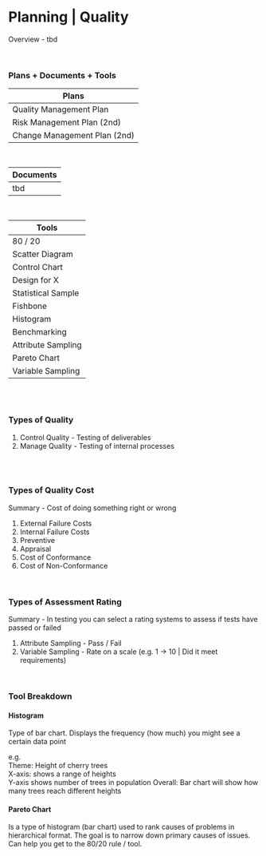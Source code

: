 # Planning | Quality

Overview - tbd

<br>

### Plans + Documents + Tools

| Plans                        |
| ---------------------------- |
| Quality Management Plan      |
| Risk Management Plan (2nd)   |
| Change Management Plan (2nd) |

<br>

| Documents |
| --------- |
| tbd       |

<br>

| Tools              |
| ------------------ |
| 80 / 20            |
| Scatter Diagram    |
| Control Chart      |
| Design for X       |
| Statistical Sample |
| Fishbone           |
| Histogram          |
| Benchmarking       |
| Attribute Sampling |
| Pareto Chart       |
| Variable Sampling  |

<br><br>

### Types of Quality

1. Control Quality - Testing of deliverables
2. Manage Quality - Testing of internal processes

<br><br>

### Types of Quality Cost

Summary - Cost of doing something right or wrong

1. External Failure Costs
2. Internal Failure Costs
3. Preventive
4. Appraisal
5. Cost of Conformance
6. Cost of Non-Conformance

<br/>

### Types of Assessment Rating

Summary - In testing you can select a rating systems to assess if tests have passed or failed

1. Attribute Sampling - Pass / Fail
1. Variable Sampling - Rate on a scale (e.g. 1 -> 10 | Did it meet requirements)

<br>

### Tool Breakdown

#### Histogram

Type of bar chart. Displays the frequency (how much) you might see a certain data point

e.g.  
Theme: Height of cherry trees  
X-axis: shows a range of heights  
Y-axis shows number of trees in population
Overall: Bar chart will show how many trees reach different heights

#### Pareto Chart

Is a type of histogram (bar chart) used to rank causes of problems in hierarchical format. The goal is to narrow down primary causes of issues. Can help you get to the 80/20 rule / tool.
